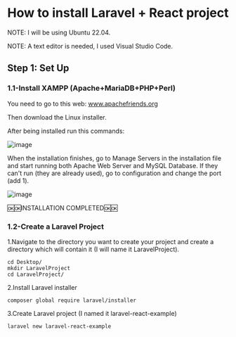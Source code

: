 # How to install Laravel + React project
  
NOTE: I will be using Ubuntu 22.04. 

NOTE: A text editor is needed, I used Visual Studio Code.


## Step 1: Set Up

### 1.1-Install XAMPP (Apache+MariaDB+PHP+Perl)
  You need to go to this web: www.apachefriends.org
  
  Then download the Linux installer.
  
  After being installed run this commands:
  
  ![image](https://github.com/user-attachments/assets/15005d6d-d044-48a4-842a-3e92ae91faaa)
  
  When the installation finishes, go to Manage Servers in the installation file and start running both Apache Web Server and MySQL Database. If they can't run (they are already used), go to configuration and    change the port (add 1).
  
  ![image](https://github.com/user-attachments/assets/9917ef7b-8cba-4edb-9c58-d837e3b3dbab)

  🆗🆗INSTALLATION COMPLETED🆗🆗
  
### 1.2-Create a Laravel Project
  1.Navigate to the directory you want to create your project and create a directory which will contain it (I will name it LaravelProject).
```
cd Desktop/
mkdir LaravelProject
cd LaravelProject/
```

  2.Install Laravel installer
```
composer global require laravel/installer
```

  3.Create Laravel project (I named it laravel-react-example)
```
laravel new laravel-react-example
```
